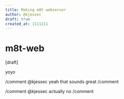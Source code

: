 ```yaml
---
title: Making m8t webserver
author: @kjessec
draft: true
created_at: 1111111
---
```


# m8t-web

[draft]

yoyo

/comment @kjessec
yeah that sounds great
/comment

/comment @kjessec
actually no
/comment
